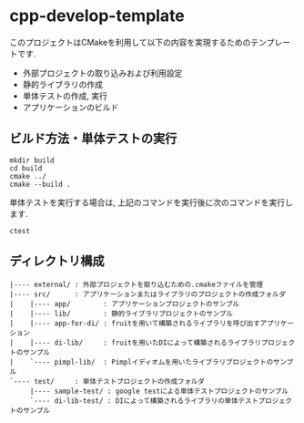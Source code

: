 # cpp-develop-template

このプロジェクトはCMakeを利用して以下の内容を実現するためのテンプレートです.

* 外部プロジェクトの取り込みおよび利用設定
* 静的ライブラリの作成
* 単体テストの作成, 実行
* アプリケーションのビルド

## ビルド方法・単体テストの実行

```shell
mkdir build
cd build
cmake ../
cmake --build .
```

単体テストを実行する場合は, 上記のコマンドを実行後に次のコマンドを実行します.

```shell
ctest
```

## ディレクトリ構成

```text
|---- external/ : 外部プロジェクトを取り込むための.cmakeファイルを管理
|---- src/      : アプリケーションまたはライブラリのプロジェクトの作成フォルダ
|    |---- app/        : アプリケーションプロジェクトのサンプル
|    |---- lib/        : 静的ライブラリプロジェクトのサンプル
|    |---- app-for-di/ : fruitを用いて構築されるライブラリを呼び出すアプリケーション
|    |---- di-lib/     : fruitを用いたDIによって構築されるライブラリプロジェクトのサンプル
|    `---- pimpl-lib/  : Pimplイディオムを用いたライブラリプロジェクトのサンプル
`---- test/     : 単体テストプロジェクトの作成フォルダ
     |---- sample-test/ : google testによる単体テストプロジェクトのサンプル
     `---- di-lib-test/ : DIによって構築されるライブラリの単体テストプロジェクトのサンプル
```
